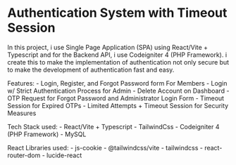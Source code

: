 # Authentication System with Timeout Session

In this project, i use Single Page Application (SPA) using React/Vite + Typescript 
and for the Backend API, i use Codeigniter 4 (PHP Framework). i create this to make the implementation of 
authentication not only secure but to make the development of authentication fast and easy.

Features:
    - Login, Register, and Forgot Password form For Members
    - Login w/ Strict Authentication Process for Admin
    - Delete Account on Dashboard
    - OTP Request for Forgot Password and Administrator Login Form
    - Timeout Session for Expired OTPs
    - Limited Attempts + Timeout Session for Security Measures

Tech Stack used:
    - React/Vite + Typescript
    - TailwindCss
    - Codeigniter 4 (PHP Framework)
    - MySQL

React Libraries used:
    - js-cookie
    - @tailwindcss/vite
    - tailwindcss
    - react-router-dom
    - lucide-react

